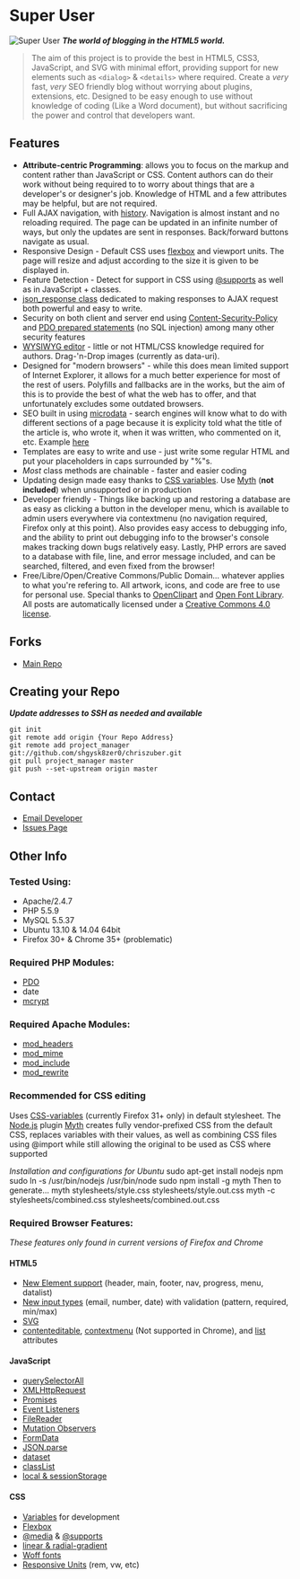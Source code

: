 # Super User
![Super User](<http://chriszuber.com/super-user.svgz> "Super User")
**_The world of blogging in the HTML5 world._**

>The aim of this project is to provide the best in HTML5, CSS3, JavaScript, and SVG with minimal effort,
providing support for new elements such as `<dialog>` & `<details>` where required.
Create a _very_ fast, _very_ SEO friendly blog without worrying about plugins, extensions, etc.
Designed to be easy enough to use without knowledge of coding (Like a Word document), but without sacrificing
the power and control that developers want.

## Features
* __Attribute-centric Programming__: allows you to focus on the markup and content rather than JavaScript or CSS. Content authors can do their work without being required to to worry about things that are a developer's or designer's job. Knowledge of HTML and a few attributes may be helpful, but are not required.
* Full AJAX navigation, with [history](<http://diveintohtml5.info/history.html>). Navigation is almost instant and no reloading required. The page can be updated in an infinite number of ways, but only the updates are sent in responses. Back/forward buttons navigate as usual.
* Responsive Design - Default CSS uses [flexbox](<http://css-tricks.com/snippets/css/a-guide-to-flexbox/>) and viewport units. The page will resize and adjust according to the size it is given to be displayed in.
* Feature Detection - Detect for support in CSS using [@supports](<https://developer.mozilla.org/en-US/docs/Web/CSS/@supports>) as well as in JavaScript + classes.
* [json_response class](<https://github.com/shgysk8zer0/chriszuber/blob/master/classes/json_response.php>) dedicated to making responses to AJAX request both powerful and easy to write.
* Security on both client and server end using [Content-Security-Policy](<https://developer.mozilla.org/en-US/docs/Web/Security/CSP>) and [PDO prepared statements](<http://php.net/manual/en/pdo.prepared-statements.php>) (no SQL injection) among many other security features
* [WYSIWYG editor](<http://chriszuber.com/posts/html5+wysiwyg+editor+using+contenteditable>) - little or not HTML/CSS knowledge required for authors. Drag-'n-Drop images (currently as data-uri).
* Designed for "modern browsers" - while this does mean limited support of Internet Explorer, it allows for a much better experience for most of the rest of users. Polyfills and fallbacks are in the works, but the aim of this is to provide the best of what the web has to offer, and that unfortunately excludes some outdated browsers.
* SEO built in using [microdata](<http://schema.org/>) - search engines will know what to do with different sections of a page because it is explicity told what the title of the article is, who wrote it, when it was written, who commented on it, etc. Example [here](<http://www.google.com/webmasters/tools/richsnippets?url=chriszuber.com>)
* Templates are easy to write and use - just write some regular HTML and put your placeholders in caps surrounded by "%"s.
* _Most_ class methods are chainable - faster and easier coding
* Updating design made easy thanks to [CSS variables](<https://developer.mozilla.org/en-US/docs/Web/CSS/Using_CSS_variables>). Use [Myth](<http://myth.io>) (__not included__) when unsupported or in production
* Developer friendly - Things like backing up and restoring a database are as easy as clicking a button in the developer menu, which is available to admin users everywhere via contextmenu (no navigation required, Firefox only at this point). Also provides easy access to debugging info, and the ability to print out debugging info to the browser's console makes tracking down bugs relatively easy. Lastly, PHP errors are saved to a database with file, line, and error message included, and can be searched, filtered, and even fixed from the browser!
* Free/Libre/Open/Creative Commons/Public Domain… whatever applies to what you're refering to. All artwork, icons, and code are free to use for personal use. Special thanks to [OpenClipart](<https://openclipart.org/>) and [Open Font Library](<http://openfontlibrary.org/>). All posts are automatically licensed under a [Creative Commons 4.0 license](<http://creativecommons.org/licenses/by-sa/4.0/>).
## Forks
* [Main Repo](<https://github.com/shgysk8zer0/chriszuber> "Main Repo")

## Creating your Repo
**_Update addresses to SSH as needed and available_**

	git init
	git remote add origin {Your Repo Address}
	git remote add project_manager git://github.com/shgysk8zer0/chriszuber.git
	git pull project_manager master
	git push --set-upstream origin master

## Contact
* [Email Developer](mailto:shgysk8zer0@gmail.com> "Email Developer")
* [Issues Page](<https://github.com/shgysk8zer0/chriszuber/issues> "Report Bugs, request enhancements, etc")

## Other Info
### Tested Using:
* Apache/2.4.7
* PHP 5.5.9
* MySQL 5.5.37
* Ubuntu 13.10 & 14.04 64bit
* Firefox 30+ & Chrome 35+ (problematic)

### Required PHP Modules:
* [PDO](<http://php.net/manual/en/book.pdo.php>)
* date
* [mcrypt](<http://php.net/manual/en/book.mcrypt.php>)

### Required Apache Modules:
* [mod_headers](<http://httpd.apache.org/docs/2.2/mod/mod_headers.html>)
* [mod_mime](<http://httpd.apache.org/docs/2.2/mod/mod_mime.html>)
* [mod_include](<http://httpd.apache.org/docs/2.2/mod/mod_include.html>)
* [mod_rewrite](<http://httpd.apache.org/docs/2.2/mod/mod_rewrite.html>)

### Recommended for CSS editing

Uses [CSS-variables](<https://developer.mozilla.org/en-US/docs/Web/CSS/Using_CSS_variables>) (currently Firefox 31+ only) in default stylesheet.
The [Node.js](<http://nodejs.org/> "Node.js Homepage") plugin [Myth](<http://www.myth.io> "Myth Homepage") creates fully vendor-prefixed CSS from the default CSS,
replaces variables with their values, as well as combining CSS files using @import
while still allowing the original to be used as CSS where supported

*Installation and configurations for Ubuntu*
	sudo apt-get install nodejs npm
	sudo ln -s /usr/bin/nodejs /usr/bin/node
	sudo npm install -g myth
Then to generate...
	myth stylesheets/style.css stylesheets/style.out.css
	myth -c stylesheets/combined.css stylesheets/combined.out.css

### Required Browser Features:

*These features only found in current versions of Firefox and Chrome*
#### HTML5
* [New Element support](<https://developer.mozilla.org/en-US/docs/HTML/Element>) (header, main, footer, nav, progress, menu, datalist)
* [New input types](<https://developer.mozilla.org/en-US/docs/Web/HTML/Element/Input>) (email, number, date) with validation (pattern, required, min/max)
* [SVG](<https://developer.mozilla.org/en-US/docs/Web/SVG>)
* [contenteditable](https://developer.mozilla.org/en-US/docs/Web/Guide/HTML/Content_Editable), [contextmenu](<http://www.w3schools.com/tags/att_global_contextmenu.asp>) (Not supported in Chrome), and [list](<https://developer.mozilla.org/en-US/docs/Web/HTML/Element/datalist>) attributes

#### JavaScript
* [querySelectorAll](<https://developer.mozilla.org/en-US/docs/Web/API/Document.querySelectorAll>)
* [XMLHttpRequest](<https://developer.mozilla.org/en-US/docs/Web/API/XMLHttpRequest>)
* [Promises](<https://developer.mozilla.org/en-US/docs/Web/JavaScript/Reference/Global_Objects/Promise>)
* [Event Listeners](<https://developer.mozilla.org/en-US/docs/Web/API/EventTarget.addEventListener>)
* [FileReader](<https://developer.mozilla.org/en-US/docs/Web/API/FileReader>)
* [Mutation Observers](<https://developer.mozilla.org/en-US/docs/Web/API/MutationObserver>)
* [FormData](<https://developer.mozilla.org/en-US/docs/Web/Guide/Using_FormData_Objects>)
* [JSON.parse](<https://developer.mozilla.org/en-US/docs/Web/JavaScript/Reference/Global_Objects/JSON/parse>)
* [dataset](<https://developer.mozilla.org/en-US/docs/Web/API/HTMLElement.dataset>)
* [classList](<https://developer.mozilla.org/en-US/docs/Web/API/Element.classList>)
* [local & sessionStorage](<https://developer.mozilla.org/en-US/docs/Web/Guide/API/DOM/Storage>)

#### CSS
* [Variables](<https://developer.mozilla.org/en-US/docs/Web/CSS/Using_CSS_variables>) for development
* [Flexbox](<https://developer.mozilla.org/en-US/docs/Web/Guide/CSS/Flexible_boxes>)
* [@media](<https://developer.mozilla.org/en-US/docs/Web/Guide/CSS/Media_queries>) & [@supports](<https://developer.mozilla.org/en-US/docs/Web/CSS/@supports>)
* [linear & radial-gradient](<https://developer.mozilla.org/en-US/docs/Web/CSS/linear-gradient>)
* [Woff fonts](<https://developer.mozilla.org/en-US/docs/Web/CSS/font>)
* [Responsive Units](<https://developer.mozilla.org/en-US/docs/Web/CSS/length>) (rem, vw, etc)
